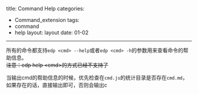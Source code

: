 title: Command Help
categories:
- Command_extension
tags:
-  command
-  help
layout:
    layout
date:
    01-02
---


所有的命令都支持`edp <cmd> --help`或者`edp <cmd> -h`的参数用来查看命令的帮助信息。  
<del>注意：edp help &lt;cmd&gt;的方式已经不支持了</del>

当输出cmd的帮助信息的时候，优先检查在`cmd.js`的统计目录是否存在`cmd.md`，如果存在的话，直接输出即可，否则会输出c